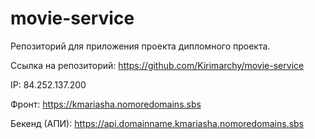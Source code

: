# movie-service
Репозиторий для приложения проекта дипломного проекта.

Ссылка на репозиторий: https://github.com/Kirimarchy/movie-service

IP: 84.252.137.200

Фронт: https://kmariasha.nomoredomains.sbs

Бекенд (АПИ): https://api.domainname.kmariasha.nomoredomains.sbs
